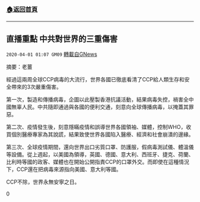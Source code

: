 ###  [:house:返回首頁](https://github.com/ourhimalayas/txt)
---

## 直播重點 中共對世界的三重傷害
`2020-04-01 01:07 GM09` [轉載自GNews](https://gnews.org/zh-hant/158722/)

摘要：老薑

經過這兩周全球CCP病毒的大流行，世界各國已徹底看清了CCP給人類生存和安全帶來的3次嚴重傷害。

第一次，製造和傳播病毒，企圖以此壓製香港抗議活動，結果病毒失控，禍害全中國無辜人民。中共隨即通過與各國的便利交通，刻意向全球傳播病毒，以掩蓋其罪惡。

第二次、疫情發生後，刻意隱瞞疫情和誤導世界各國領袖、媒體，控制WHO，收買個別醫療專家為其說謊，結果致使世界各國陷入醫療、經濟和社會崩潰的邊緣。

第三次、全球疫情期間，還向世界出口劣質口罩、防護服，假病毒測試儀、體溫儀等設備。從上週起，以美國為領導，英國、德國、意大利、西班牙、捷克、荷蘭、比利時等國的政客、媒體也在開始公開指責CCP的口罩外交。而即使在這種情況下，CCP還在把病毒來源指向美國、意大利等國。

CCP不除，世界永無安寧之日。
 
0
